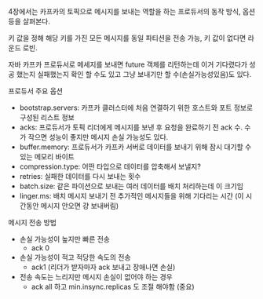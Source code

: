 4장에서는 카프카의 토픽으로 메시지를 보내는 역할을 하는 프로듀서의 동작 방식, 옵션 등을 살펴본다.

키 값을 정해 해당 키를 가진 모든 메시지를 동일 파티션을 전송 가능, 키 값이 없다면 라운드 로빈.

자바 카프카 프로듀서로 메세지를 보내면 future 객체를 리턴하는데 이거 기다렸다가 성공 했는지 실패했는지 확인 할 수도 있고 그냥 보내기만 할 수(손실가능성있음)도 있다.

프로듀서 주요 옵션
- bootstrap.servers: 카프카 클러스터에 처음 연결하기 위한 호스트와 포트 정보로 구성된 리스트 정보
- acks: 프로듀서가 토픽 리더에게 메시지를 보낸 후 요청을 완료하기 전 ack 수. 수가 작으면 성능이 좋지만 메시지 손실 가능성도 있다.
- buffer.memory: 프로듀서가 카프카 서버로 데이터를 보내기 위해 잠시 대기할 수 있는 메모리 바이트
- compression.type: 어떤 타입으로 데이터를 압축해서 보낼지?
- retries: 실패한 데이터를 다시 보내는 횟수
- batch.size: 같은 파이션으로 보내는 여러 데이터를 배치 처리하는데 이 크기임
- linger.ms: 배치 메시지 보내기 전 추가적인 메시지들을 위해 기다리는 시간 (이 시간동안 메시지 안오면 걍 보내버림)

메시지 전송 방법
- 손실 가능성이 높지만 빠른 전송
	- ack 0
- 손실 가능성이 적고 적당한 속도의 전송
	- ack1 (리더가  받자마자 ack 보내고 장애나면 손실)
- 전송 속도는 느리지만 메시지 손실이 없어야 하는 경우
	- ack all  하고 min.insync.replicas 도 조절 해야함 (중요)